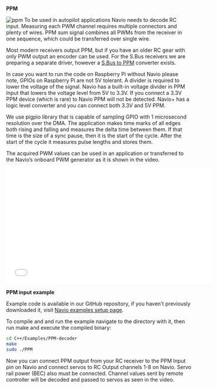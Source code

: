 **PPM**

![ppm](http://www.emlid.com/wp-content/uploads/2014/07/PWM2PPM-e1413989507460.png)
To be used in autopilot applications Navio needs to decode RC input. Measuring each PWM channel requires multiple connectors and plenty of wires. PPM sum signal combines all PWMs from the receiver in one sequence, which could be transferred over single wire.

Most modern receivers output PPM, but if you have an older RC gear with only PWM output an encoder can be used. For the S.Bus receivers we are preparing a separate driver, however a [S.Bus to PPM](http://www.frsky-rc.com/product/pro.php?pro_id=112)  converter exists.

In case you want to run the code on Raspberry Pi without Navio please note, GPIOs on Raspberry Pi are not 5V tolerant. A divider is required to lower the voltage of the signal. Navio has a built-in voltage divider in PPM Input that lowers the voltage level from 5V to 3.3V. If you connect a 3.3V PPM device (which is rare) to Navio PPM will not be detected. Navio+ has a logic level converter and you can connect both 3.3V and 5V PPM. 

We use pigpio library that is capable of sampling GPIO with 1 microsecond resolution over the DMA. The application makes time marks of all edges both rising and falling and measures the delta time between them. If that time is the size of a sync pause, then it is the start of the cycle. After the start of the cycle it measures pulse lengths and stores them.


The acquired PWM values can be used in an application or transferred to the Navio’s onboard PWM generator as it is shown in the video.

<iframe src="//www.youtube.com/embed/62C0-LsyrZE?rel=0" width="560" height="315" frameborder="0" allowfullscreen="allowfullscreen"></iframe>

**PPM input example**

Example code is available in our GitHub repository, if you haven't previously downloaded it, visit [Navio examples setup page](navio-repository-cloning/).

To compile and and run the example navigate to the directory with it, then run make and execute the compiled binary:

```bash
cd C++/Examples/PPM-decoder
make
sudo ./PPM
```

Now you can connect PPM output from your RC receiver to the PPM Input pin on Navio and connect servos to RC Output channels 1-8 on Navio. Servo rail power (BEC) also must be connected. Channel values sent by remote controller will be decoded and passed to servos as seen in the video.
